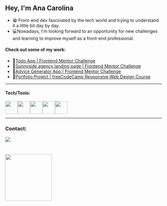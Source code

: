 ## Hey, I'm Ana Carolina

- 😁 Front-end dev fascinated by the tech world and trying to understand it a little bit day by day.
- 💻Nowadays, I'm looking forward to an opportunity for new challenges and learning to improve myself as a front-end professional. 

#### Check out some of my work:
- 🔗[Todo App | Frontend Mentor Challenge](https://anacarol2001.github.io/ToDoApp/)
- 🔗[Sunnyside agency landing page | Frontend Mentor Challenge](https://anacarol2001.github.io/SunnysideAgencyLandingPage/#)
- 🔗[Advice Generator App | Frontend Mentor Challenge](https://anacarol2001.github.io/AdviceGeneratorApp/)
- 🔗[Portfolio Project | freeCodeCamp Responsive Web Design Course](https://anacarol2001.github.io/freeCodeCamp/portifolio/)

<hr>

#### Tech/Tools:
<img width="40" src="https://cdn.jsdelivr.net/gh/devicons/devicon/icons/html5/html5-plain-wordmark.svg" /><img width="40" src="https://cdn.jsdelivr.net/gh/devicons/devicon/icons/css3/css3-plain-wordmark.svg" /><img width="40" src="https://cdn.jsdelivr.net/gh/devicons/devicon/icons/bootstrap/bootstrap-original-wordmark.svg" /><img width="40" src="https://cdn.jsdelivr.net/gh/devicons/devicon/icons/javascript/javascript-plain.svg" /><img width="40" src="https://cdn.jsdelivr.net/gh/devicons/devicon/icons/figma/figma-original.svg" />


<hr>

### Contact:
<div>
<a href="https://www.linkedin.com/in/ana-carolina-d-sanches/" target="_blank"><img loading="lazy" src="https://img.shields.io/badge/-LinkedIn-%230077B5?style=for-the-badge&logo=linkedin&logoColor=white" target="_blank"></a>   
</div>

#
<div>
<a href="https://github.com/AnaCarol2001">
<img loading="lazy" height="150em" src="https://github-readme-stats.vercel.app/api/top-langs/?username=AnaCarol2001&layout=compact&langs_count=7&theme=midnight-purple"/>
</div>

<!--
**AnaCarol2001/AnaCarol2001** is a ✨ _special_ ✨ repository because its `README.md` (this file) appears on your GitHub profile.
<img loading="lazy" height="100em" src="https://github-readme-stats.vercel.app/api?username=AnaCarol2001&show_icons=true&theme=midnight-purple&include_all_commits=true&count_private=true"/>
Here are some ideas to get you started:


- 👯 I’m looking to collaborate on ...
- 🤔 I’m looking for help with ...
- 💬 Ask me about ...
- 📫 How to reach me: ...
- 😄 Pronouns: ...
- ⚡ Fun fact: ...
-->

